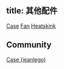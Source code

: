 title: 其他配件
---

[Case](https://www.khadas.com/product-page/diy-case)
[Fan](https://www.khadas.com/product-page/3705-cooling-fan)
[Heatskink](https://www.khadas.com/product-page/new-vim-heatsink)

## Community

[Case (jeanlego)](https://www.thingiverse.com/thing:4035740)
